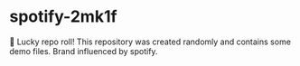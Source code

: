 ﻿# spotify-2mk1f

🎲 Lucky repo roll!
This repository was created randomly and contains some demo files.
Brand influenced by spotify.
